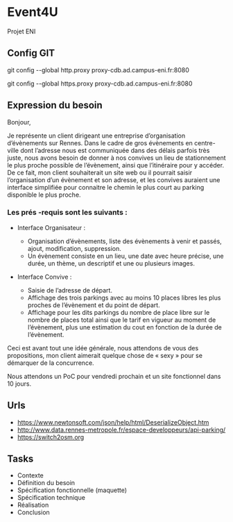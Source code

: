 # Event4U

Projet ENI

## Config GIT

git config --global http.proxy proxy-cdb.ad.campus-eni.fr:8080

git config --global https.proxy proxy-cdb.ad.campus-eni.fr:8080

## Expression du besoin

Bonjour,

Je représente un client dirigeant une entreprise d’organisation d’évènements sur Rennes.
Dans le cadre de gros évènements en centre-ville dont l’adresse nous est communiquée dans des délais parfois très juste, nous avons besoin de donner à nos convives un lieu de stationnement le plus proche possible de l’évènement, ainsi que l’itinéraire pour y accéder.
De ce fait, mon client souhaiterait un site web ou il pourrait saisir l’organisation d’un évènement et son adresse, et les convives auraient une interface simplifiée pour connaitre le chemin le plus court au parking disponible le plus proche.

### Les prés -requis sont les suivants :

* Interface Organisateur :
  * Organisation d’évènements, liste des évènements à venir et passés, ajout, modification, suppression.
  * Un évènement consiste en un lieu, une date avec heure précise, une durée, un thème, un descriptif et une ou plusieurs images.

* Interface Convive :
  * Saisie de l’adresse de départ.
  * Affichage des trois parkings avec au moins 10 places libres les plus proches de l’évènement et du point de départ.
  * Affichage pour les dits parkings du nombre de place libre sur le nombre de places total ainsi que le tarif en vigueur au moment de l’évènement, plus une estimation du cout en fonction de la durée de l’évènement.

Ceci est avant tout une idée générale, nous attendons de vous des propositions, mon client aimerait quelque chose de « sexy » pour se démarquer de la concurrence.

Nous attendons un PoC pour vendredi prochain et un site fonctionnel dans 10 jours.

## Urls

* https://www.newtonsoft.com/json/help/html/DeserializeObject.htm
* http://www.data.rennes-metropole.fr/espace-developpeurs/api-parking/
* https://switch2osm.org

## Tasks

* Contexte
* Définition du besoin
* Spécification fonctionnelle (maquette)
* Spécification technique
* Réalisation
* Conclusion

